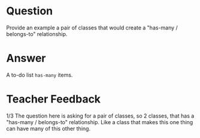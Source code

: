 # Question

Provide an example a pair of classes that would create a "has-many / belongs-to" relationship.

# Answer
A to-do list `has-many` items.

# Teacher Feedback
1/3
The question here is asking for a pair of classes, so 2 classes, that has a "has-many / belongs-to" relationship. Like a class that makes this one thing can have many of this other thing. 